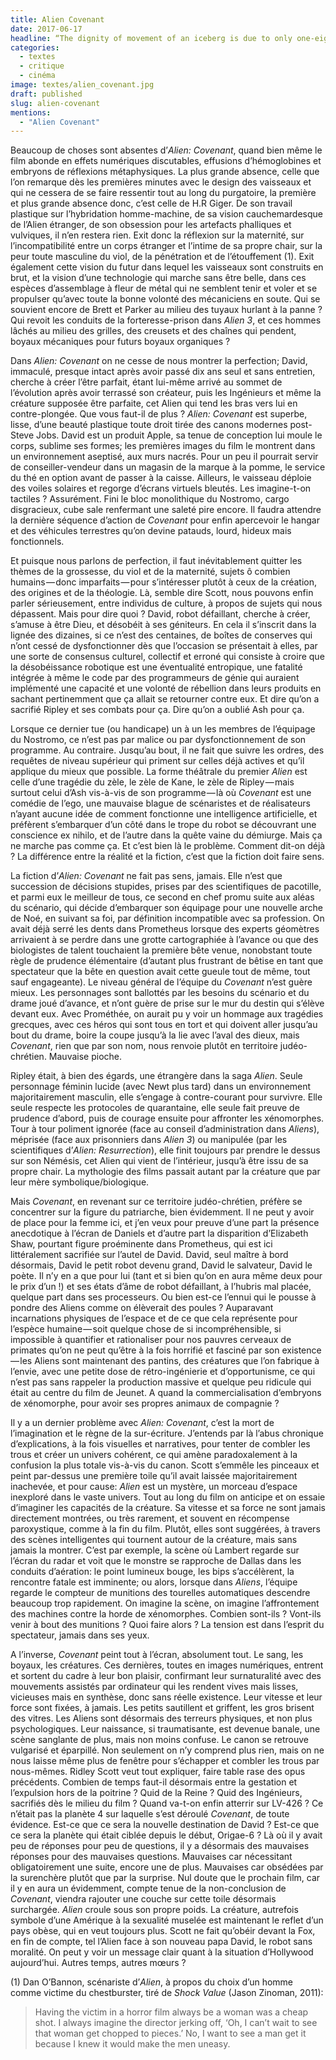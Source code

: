 ```yaml
---
title: Alien Covenant
date: 2017-06-17
headline: “The dignity of movement of an iceberg is due to only one-eighth of it being above water.” 
categories:
  - textes
  - critique
  - cinéma
image: textes/alien_covenant.jpg
draft: published
slug: alien-covenant
mentions:
  - "Alien Covenant"
---
```


<script>
  import AlerteVieux from '$lib/components/AlerteVieux.svelte'
</script>

<AlerteVieux/>

Beaucoup de choses sont absentes d’*Alien: Covenant*, quand bien même le film abonde en effets numériques discutables, effusions d’hémoglobines et embryons de réflexions métaphysiques. La plus grande absence, celle que l’on remarque dès les premières minutes avec le design des vaisseaux et qui ne cessera de se faire ressentir tout au long du purgatoire, la première et plus grande absence donc, c’est celle de H.R Giger. De son travail plastique sur l’hybridation homme-machine, de sa vision cauchemardesque de l’Alien étranger, de son obsession pour les artefacts phalliques et vulviques, il n’en restera rien. Exit donc la réflexion sur la maternité, sur l’incompatibilité entre un corps étranger et l’intime de sa propre chair, sur la peur toute masculine du viol, de la pénétration et de l’étouffement (1). Exit également cette vision du futur dans lequel les vaisseaux sont construits en brut, et la vision d’une technologie qui marche sans être belle, dans ces espèces d’assemblage à fleur de métal qui ne semblent tenir et voler et se propulser qu’avec toute la bonne volonté des mécaniciens en soute. Qui se souvient encore de Brett et Parker au milieu des tuyaux hurlant à la panne ? Qui revoit les conduits de la forteresse-prison dans *Alien 3*, et ces hommes lâchés au milieu des grilles, des creusets et des chaînes qui pendent, boyaux mécaniques pour futurs boyaux organiques ?

Dans *Alien: Covenant* on ne cesse de nous montrer la perfection; David, immaculé, presque intact après avoir passé dix ans seul et sans entretien, cherche à créer l’être parfait, étant lui-même arrivé au sommet de l’évolution après avoir terrassé son créateur, puis les Ingénieurs et même la créature supposée être parfaite, cet Alien qui tend les bras vers lui en contre-plongée. Que vous faut-il de plus ? *Alien: Covenant* est superbe, lisse, d’une beauté plastique toute droit tirée des canons modernes post-Steve Jobs. David est un produit Apple, sa tenue de conception lui moule le corps, sublime ses formes; les premières images du film le montrent dans un environnement aseptisé, aux murs nacrés. Pour un peu il pourrait servir de conseiller-vendeur dans un magasin de la marque à la pomme, le service du thé en option avant de passer à la caisse. Ailleurs, le vaisseau déploie des voiles solaires et regorge d’écrans virtuels bleutés. Les imagine-t-on tactiles ? Assurément. Fini le bloc monolithique du Nostromo, cargo disgracieux, cube sale renfermant une saleté pire encore. Il faudra attendre la dernière séquence d’action de *Covenant* pour enfin apercevoir le hangar et des véhicules terrestres qu’on devine patauds, lourd, hideux mais fonctionnels.

Et puisque nous parlons de perfection, il faut inévitablement quitter les thèmes de la grossesse, du viol et de la maternité, sujets ô combien humains — donc imparfaits — pour s’intéresser plutôt à ceux de la création, des origines et de la théologie. Là, semble dire Scott, nous pouvons enfin parler sérieusement, entre individus de culture, à propos de sujets qui nous dépassent. Mais pour dire quoi ? David, robot défaillant, cherche à créer, s’amuse à être Dieu, et désobéit à ses géniteurs. En cela il s’inscrit dans la lignée des dizaines, si ce n’est des centaines, de boîtes de conserves qui n’ont cessé de dysfonctionner dès que l’occasion se présentait à elles, par une sorte de consensus culturel, collectif et erroné qui consiste à croire que la désobéissance robotique est une éventualité entropique, une fatalité intégrée à même le code par des programmeurs de génie qui auraient implémenté une capacité et une volonté de rébellion dans leurs produits en sachant pertinemment que ça allait se retourner contre eux. Et dire qu’on a sacrifié Ripley et ses combats pour ça. Dire qu’on a oublié Ash pour ça.

Lorsque ce dernier tue (ou handicape) un à un les membres de l’équipage du Nostromo, ce n’est pas par malice ou par dysfonctionnement de son programme. Au contraire. Jusqu’au bout, il ne fait que suivre les ordres, des requêtes de niveau supérieur qui priment sur celles déjà actives et qu’il applique du mieux que possible. La forme théâtrale du premier *Alien* est celle d’une tragédie du zèle, le zèle de Kane, le zèle de Ripley — mais surtout celui d’Ash vis-à-vis de son programme — là où *Covenant* est une comédie de l’ego, une mauvaise blague de scénaristes et de réalisateurs n’ayant aucune idée de comment fonctionne une intelligence artificielle, et préfèrent s’embarquer d’un côté dans le trope du robot se découvrant une conscience ex nihilo, et de l’autre dans la quête vaine du démiurge. Mais ça ne marche pas comme ça. Et c’est bien là le problème. Comment dit-on déjà ? La différence entre la réalité et la fiction, c’est que la fiction doit faire sens.

La fiction d’*Alien: Covenant* ne fait pas sens, jamais. Elle n’est que succession de décisions stupides, prises par des scientifiques de pacotille, et parmi eux le meilleur de tous, ce second en chef promu suite aux aléas du scénario, qui décide d’embarquer son équipage pour une nouvelle arche de Noé, en suivant sa foi, par définition incompatible avec sa profession. On avait déjà serré les dents dans Prometheus lorsque des experts géomètres arrivaient à se perdre dans une grotte cartographiée à l’avance ou que des biologistes de talent touchaient la première bête venue, nonobstant toute règle de prudence élémentaire (d’autant plus frustrant de bêtise en tant que spectateur que la bête en question avait cette gueule tout de même, tout sauf engageante). Le niveau général de l’équipe du *Covenant* n’est guère mieux. Les personnages sont ballottés par les besoins du scénario et du drame joué d’avance, et n’ont guère de prise sur le mur du destin qui s’élève devant eux. Avec Prométhée, on aurait pu y voir un hommage aux tragédies grecques, avec ces héros qui sont tous en tort et qui doivent aller jusqu’au bout du drame, boire la coupe jusqu’à la lie avec l’aval des dieux, mais *Covenant*, rien que par son nom, nous renvoie plutôt en territoire judéo-chrétien. Mauvaise pioche.

Ripley était, à bien des égards, une étrangère dans la saga *Alien*. Seule personnage féminin lucide (avec Newt plus tard) dans un environnement majoritairement masculin, elle s’engage à contre-courant pour survivre. Elle seule respecte les protocoles de quarantaine, elle seule fait preuve de prudence d’abord, puis de courage ensuite pour affronter les xénomorphes. Tour à tour poliment ignorée (face au conseil d’administration dans *Aliens*), méprisée (face aux prisonniers dans *Alien 3*) ou manipulée (par les scientifiques d’*Alien: Resurrection*), elle finit toujours par prendre le dessus sur son Némésis, cet Alien qui vient de l’intérieur, jusqu’à être issu de sa propre chair. La mythologie des films passait autant par la créature que par leur mère symbolique/biologique.

Mais *Covenant*, en revenant sur ce territoire judéo-chrétien, préfère se concentrer sur la figure du patriarche, bien évidemment. Il ne peut y avoir de place pour la femme ici, et j’en veux pour preuve d’une part la présence anecdotique à l’écran de Daniels et d’autre part la disparition d’Elizabeth Shaw, pourtant figure proéminente dans Prometheus, qui est ici littéralement sacrifiée sur l’autel de David. David, seul maître à bord désormais, David le petit robot devenu grand, David le salvateur, David le poète. Il n’y en a que pour lui (tant et si bien qu’on en aura même deux pour le prix d’un !) et ses états d’âme de robot défaillant, à l’hubris mal placée, quelque part dans ses processeurs. Ou bien est-ce l’ennui qui le pousse à pondre des Aliens comme on élèverait des poules ? Auparavant incarnations physiques de l’espace et de ce que cela représente pour l’espèce humaine — soit quelque chose de si incompréhensible, si impossible à quantifier et rationaliser pour nos pauvres cerveaux de primates qu’on ne peut qu’être à la fois horrifié et fasciné par son existence — les Aliens sont maintenant des pantins, des créatures que l’on fabrique à l’envie, avec une petite dose de rétro-ingénierie et d’opportunisme, ce qui n’est pas sans rappeler la production massive et quelque peu ridicule qui était au centre du film de Jeunet. A quand la commercialisation d’embryons de xénomorphe, pour avoir ses propres animaux de compagnie ?

Il y a un dernier problème avec *Alien: Covenant*, c’est la mort de l’imagination et le règne de la sur-écriture. J’entends par là l’abus chronique d’explications, à la fois visuelles et narratives, pour tenter de combler les trous et créer un univers cohérent, ce qui amène paradoxalement à la confusion la plus totale vis-à-vis du canon. Scott s’emmêle les pinceaux et peint par-dessus une première toile qu’il avait laissée majoritairement inachevée, et pour cause: *Alien* est un mystère, un morceau d’espace inexploré dans le vaste univers. Tout au long du film on anticipe et on essaie d’imaginer les capacités de la créature. Sa vitesse et sa force ne sont jamais directement montrées, ou très rarement, et souvent en récompense paroxystique, comme à la fin du film. Plutôt, elles sont suggérées, à travers des scènes intelligentes qui tournent autour de la créature, mais sans jamais la montrer. C’est par exemple, la scène où Lambert regarde sur l’écran du radar et voit que le monstre se rapproche de Dallas dans les conduits d’aération: le point lumineux bouge, les bips s’accélèrent, la rencontre fatale est imminente; ou alors, lorsque dans *Aliens*, l’équipe regarde le compteur de munitions des tourelles automatiques descendre beaucoup trop rapidement. On imagine la scène, on imagine l’affrontement des machines contre la horde de xénomorphes. Combien sont-ils ? Vont-ils venir à bout des munitions ? Quoi faire alors ? La tension est dans l’esprit du spectateur, jamais dans ses yeux.

A l’inverse, *Covenant* peint tout à l’écran, absolument tout. Le sang, les boyaux, les créatures. Ces dernières, toutes en images numériques, entrent et sortent du cadre à leur bon plaisir, confirmant leur surnaturalité avec des mouvements assistés par ordinateur qui les rendent vives mais lisses, vicieuses mais en synthèse, donc sans réelle existence. Leur vitesse et leur force sont fixées, à jamais. Les petits sautillent et griffent, les gros brisent des vitres. Les Aliens sont désormais des terreurs physiques, et non plus psychologiques. Leur naissance, si traumatisante, est devenue banale, une scène sanglante de plus, mais non moins confuse. Le canon se retrouve vulgarisé et éparpillé. Non seulement on n’y comprend plus rien, mais on ne nous laisse même plus de fenêtre pour s’échapper et combler les trous par nous-mêmes. Ridley Scott veut tout expliquer, faire table rase des opus précédents. Combien de temps faut-il désormais entre la gestation et l’expulsion hors de la poitrine ? Quid de la Reine ? Quid des Ingénieurs, sacrifiés dès le milieu du film ? Quand va-t-on enfin atterrir sur LV-426 ? Ce n’était pas la planète 4 sur laquelle s’est déroulé *Covenant*, de toute évidence. Est-ce que ce sera la nouvelle destination de David ? Est-ce que ce sera la planète qui était ciblée depuis le début, Origae-6 ? Là où il y avait peu de réponses pour peu de questions, il y a désormais des mauvaises réponses pour des mauvaises questions. Mauvaises car nécessitant obligatoirement une suite, encore une de plus. Mauvaises car obsédées par la surenchère plutôt que par la surprise. Nul doute que le prochain film, car il y en aura un évidemment, compte tenue de la non-conclusion de *Covenant*, viendra rajouter une couche sur cette toile désormais surchargée. *Alien* croule sous son propre poids. La créature, autrefois symbole d’une Amérique à la sexualité muselée est maintenant le reflet d’un pays obèse, qui en veut toujours plus. Scott ne fait qu’obéir devant la Fox, en fin de compte, tel l’Alien face à son nouveau papa David, le robot sans moralité. On peut y voir un message clair quant à la situation d’Hollywood aujourd’hui. Autres temps, autres mœurs ?

(1) Dan O’Bannon, scénariste d’*Alien*, à propos du choix d’un homme comme victime du chestburster, tiré de *Shock Value* (Jason Zinoman, 2011):

> Having the victim in a horror film always be a woman was a cheap shot. I always imagine the director jerking off, ‘Oh, I can’t wait to see that woman get chopped to pieces.’ No, I want to see a man get it because I knew it would make the men uneasy. 